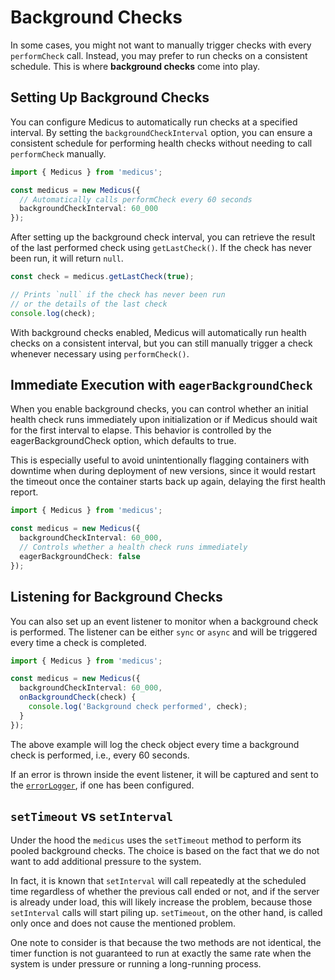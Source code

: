 # Background Checks

In some cases, you might not want to manually trigger checks with every `performCheck` call. Instead, you may prefer to run checks on a consistent schedule. This is where **background checks** come into play.

## Setting Up Background Checks

You can configure Medicus to automatically run checks at a specified interval. By setting the `backgroundCheckInterval` option, you can ensure a consistent schedule for performing health checks without needing to call `performCheck` manually.

```ts
import { Medicus } from 'medicus';

const medicus = new Medicus({
  // Automatically calls performCheck every 60 seconds
  backgroundCheckInterval: 60_000
});
```

After setting up the background check interval, you can retrieve the result of the last performed check using `getLastCheck()`. If the check has never been run, it will return `null`.

```ts
const check = medicus.getLastCheck(true);

// Prints `null` if the check has never been run
// or the details of the last check
console.log(check);
```

With background checks enabled, Medicus will automatically run health checks on a consistent interval, but you can still manually trigger a check whenever necessary using `performCheck()`.

## Immediate Execution with `eagerBackgroundCheck`

When you enable background checks, you can control whether an initial health check runs immediately upon initialization or if Medicus should wait for the first interval to elapse. This behavior is controlled by the eagerBackgroundCheck option, which defaults to true.

This is especially useful to avoid unintentionally flagging containers with downtime when during deployment of new versions, since it would restart the timeout once the container starts back up again, delaying the first health report.

```ts
import { Medicus } from 'medicus';

const medicus = new Medicus({
  backgroundCheckInterval: 60_000,
  // Controls whether a health check runs immediately
  eagerBackgroundCheck: false
});
```

## Listening for Background Checks

You can also set up an event listener to monitor when a background check is performed. The listener can be either `sync` or `async` and will be triggered every time a check is completed.

```ts
import { Medicus } from 'medicus';

const medicus = new Medicus({
  backgroundCheckInterval: 60_000,
  onBackgroundCheck(check) {
    console.log('Background check performed', check);
  }
});
```

The above example will log the check object every time a background check is performed, i.e., every 60 seconds.

If an error is thrown inside the event listener, it will be captured and sent to the [`errorLogger`](./logger.md#error-logger), if one has been configured.

## `setTimeout` vs `setInterval`

<!-- Yes, I copied the text from https://github.com/fastify/under-pressure/tree/c069a3b58d835326e73de3c6f582803bd7d2402e#settimeout-vs-setinterval  -->

Under the hood the `medicus` uses the `setTimeout` method to perform its pooled background checks. The choice is based on the fact that we do not want to add additional pressure to the system.

In fact, it is known that `setInterval` will call repeatedly at the scheduled time regardless of whether the previous call ended or not, and if the server is already under load, this will likely increase the problem, because those `setInterval` calls will start piling up. `setTimeout`, on the other hand, is called only once and does not cause the mentioned problem.

One note to consider is that because the two methods are not identical, the timer function is not guaranteed to run at exactly the same rate when the system is under pressure or running a long-running process.
